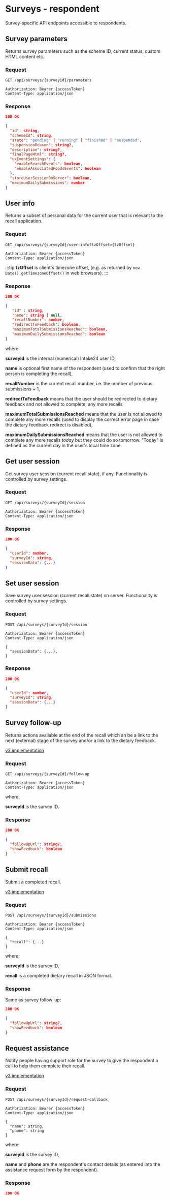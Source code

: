 # Surveys - respondent

Survey-specific API endpoints accessible to respondents.

## Survey parameters

Returns survey parameters such as the scheme ID, current status, custom HTML content etc.

### Request

```http
GET /api/surveys/{surveyId}/parameters

Authorization: Bearer {accessToken}
Content-Type: application/json
```

### Response

```json
200 OK

{
  "id": string,
  "schemeId": string,
  "state": "pending" | "running" | "finished" | "suspended",
  "suspensionReason": string?,
  "description": string?,
  "finalPageHtml": string?,
  "uxEventSettings": {
    "enableSearchEvents": boolean, 
    "enableAssociatedFoodsEvents": boolean
  },
  "storeUserSessionOnServer": boolean,
  "maximumDailySubmissions": number
}
```

## User info

Returns a subset of personal data for the current user that is relevant to the recall application.

### Request

```http
GET /api/surveys/{surveyId}/user-info?tzOffset={tzOffset}

Authorization: Bearer {accessToken}
Content-Type: application/json
```

:::tip
**tzOffset** is client's timezone offset, (e.g. as returned by `new Date().getTimezoneOffset()` in web browsers).
:::

### Response

```json
200 OK

{
   "id" : string,
   "name": string | null,
   "recallNumber": number,
   "redirectToFeedback": boolean,
   "maximumTotalSubmissionsReached": boolean,
   "maximumDailySubmissionsReached": boolean
}
```

where:

**surveyId** is the internal (numerical) Intake24 user ID,

**name** is optional first name of the respondent (used to confirm that the right person is completing the recall),

**recallNumber** is the current recall number, i.e. the number of previous submissions + 1,

**redirectToFeedback** means that the user should be redirected to dietary feedback and not allowed to complete, any more recalls

**maximumTotalSubmissionsReached** means that the user is not allowed to complete any more recalls (used to display the correct error page in case the dietary feedback redirect is disabled),

**maximumDailySubmissionsReached** means that the user is not allowed to complete any more recalls *today* but they could do so tomorrow. "Today" is defined as the current day in the user's local time zone.

## Get user session

Get survey user session (current recall state), if any. Functionality is controlled by survey settings.

### Request

```http
GET /api/surveys/{surveyId}/session

Authorization: Bearer {accessToken}
Content-Type: application/json
```

### Response

```json
200 OK

{
  "userId": number,
  "surveyId": string,
  "sessionData": {...}
}
```

## Set user session

Save survey user session (current recall state) on server. Functionality is controlled by survey settings.

### Request

```http
POST /api/surveys/{surveyId}/session

Authorization: Bearer {accessToken}
Content-Type: application/json

{
  "sessionData": {...},
}
```

### Response

```json
200 OK

{
  "userId": number,
  "surveyId": string,
  "sessionData": {...}
}
```

## Survey follow-up

Returns actions available at the end of the recall which an be a link to the next (external) stage of the survey and/or a link to the dietary feedback.  

[v3 implementation](https://github.com/MRC-Epid-it24/api-server/blob/master/ApiPlayServer/app/controllers/system/user/SurveyController.scala#L116-L138)

### Request

```http
GET /api/surveys/{surveyId}/follow-up

Authorization: Bearer {accessToken}
Content-Type: application/json
```

where: 

**surveyId** is the survey ID.

### Response

```json
200 OK

{
  "followUpUrl": string?, 
  "showFeedback": boolean
}
```

## Submit recall

Submit a completed recall.

[v3 implementation](https://github.com/MRC-Epid-it24/api-server/blob/master/ApiPlayServer/app/controllers/system/user/SurveyController.scala#L181-L290)

### Request

```http
POST /api/surveys/{surveyId}/submissions

Authorization: Bearer {accessToken}
Content-Type: application/json

{
  "recall": {...}
}
```

where:

**surveyId** is the survey ID,

**recall** is a completed dietary recall in JSON format. 


### Response

Same as survey follow-up:

```json
200 OK

{
  "followUpUrl": string?, 
  "showFeedback": boolean
}
```

## Request assistance

Notify people having support role for the survey to give the respondent a call to help them complete their recall. 

[v3 implementation](https://github.com/MRC-Epid-it24/api-server/blob/master/ApiPlayServer/app/controllers/system/user/HelpController.scala#L68-L138)

### Request

```http
POST /api/surveys/{surveyId}/request-callback

Authorization: Bearer {accessToken}
Content-Type: application/json

{
  "name": string,
  "phone": string
} 
```

where:

**surveyId** is the survey ID,

**name** and **phone** are the respondent's contact details (as entered into the assistance request form by the 
respondent).

### Response

```json
200 OK
```
